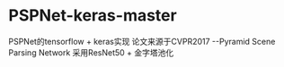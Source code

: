 # PSPNet-keras-master
PSPNet的tensorflow + keras实现
论文来源于CVPR2017 --Pyramid Scene Parsing Network
采用ResNet50 + 金字塔池化
